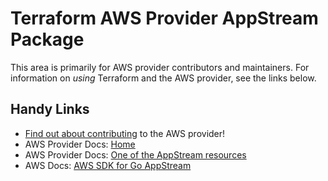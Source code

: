 # Terraform AWS Provider AppStream Package
<!-- markdownlint-disable MD026 -->
This area is primarily for AWS provider contributors and maintainers. For information on _using_ Terraform and the AWS provider, see the links below.


## Handy Links
* [Find out about contributing](../../../docs/contributing) to the AWS provider!
* AWS Provider Docs: [Home](https://registry.terraform.io/providers/hashicorp/aws/latest/docs)
* AWS Provider Docs: [One of the AppStream resources](https://registry.terraform.io/providers/hashicorp/aws/latest/docs/resources/appstream_fleet)
* AWS Docs: [AWS SDK for Go AppStream](https://docs.aws.amazon.com/sdk-for-go/api/service/appstream/)
